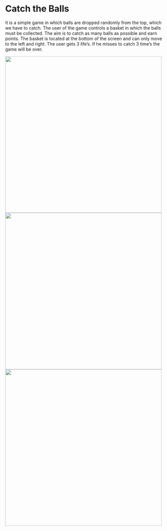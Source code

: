 # Catch the Balls
It is a simple game in which balls are dropped randomly from the top, which we have to catch. The user of the game controls a basket in which the balls must be collected. The aim is to catch as many balls as possible and earn points. The basket is located at the bottom of the screen and can only move to the left and right. The user gets 3 life’s. If he misses to catch 3 time’s the game will be over.

<img src="https://user-images.githubusercontent.com/61835955/184641545-fad262fd-1017-4ee4-a36d-59f4532deb97.png" width="500px">

<img src="https://user-images.githubusercontent.com/61835955/184641681-a8da9b7f-d6eb-48a0-8f3e-096f7e0f5b71.png" width="500px">

<img src="https://user-images.githubusercontent.com/61835955/184641768-a8738f9c-2ac5-4b16-a726-4fd8c34ac085.png" width="500px">


